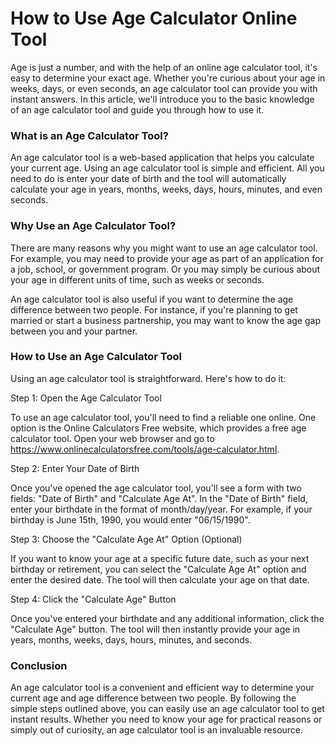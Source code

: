 How to Use Age Calculator Online Tool
=====================================

Age is just a number, and with the help of an online age calculator tool, it's easy to determine your exact age. Whether you're curious about your age in weeks, days, or even seconds, an age calculator tool can provide you with instant answers. In this article, we'll introduce you to the basic knowledge of an age calculator tool and guide you through how to use it.

### What is an Age Calculator Tool?

An age calculator tool is a web-based application that helps you calculate your current age. Using an age calculator tool is simple and efficient. All you need to do is enter your date of birth and the tool will automatically calculate your age in years, months, weeks, days, hours, minutes, and even seconds.

### Why Use an Age Calculator Tool?

There are many reasons why you might want to use an age calculator tool. For example, you may need to provide your age as part of an application for a job, school, or government program. Or you may simply be curious about your age in different units of time, such as weeks or seconds.

An age calculator tool is also useful if you want to determine the age difference between two people. For instance, if you're planning to get married or start a business partnership, you may want to know the age gap between you and your partner.

### How to Use an Age Calculator Tool

Using an age calculator tool is straightforward. Here's how to do it:

Step 1: Open the Age Calculator Tool

To use an age calculator tool, you'll need to find a reliable one online. One option is the Online Calculators Free website, which provides a free age calculator tool. Open your web browser and go to <https://www.onlinecalculatorsfree.com/tools/age-calculator.html>.

Step 2: Enter Your Date of Birth

Once you've opened the age calculator tool, you'll see a form with two fields: "Date of Birth" and "Calculate Age At". In the "Date of Birth" field, enter your birthdate in the format of month/day/year. For example, if your birthday is June 15th, 1990, you would enter "06/15/1990".

Step 3: Choose the "Calculate Age At" Option (Optional)

If you want to know your age at a specific future date, such as your next birthday or retirement, you can select the "Calculate Age At" option and enter the desired date. The tool will then calculate your age on that date.

Step 4: Click the "Calculate Age" Button

Once you've entered your birthdate and any additional information, click the "Calculate Age" button. The tool will then instantly provide your age in years, months, weeks, days, hours, minutes, and seconds.

### Conclusion

An age calculator tool is a convenient and efficient way to determine your current age and age difference between two people. By following the simple steps outlined above, you can easily use an age calculator tool to get instant results. Whether you need to know your age for practical reasons or simply out of curiosity, an age calculator tool is an invaluable resource.